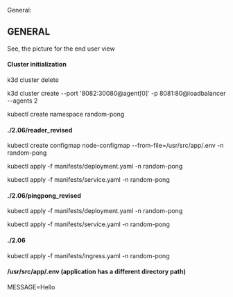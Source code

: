General: 
<h2>GENERAL</h2>

See, the picture for the end user view


<h4>Cluster initialization</h4>

k3d cluster delete

k3d cluster create --port '8082:30080@agent[0]' -p 8081:80@loadbalancer --agents 2

kubectl create namespace random-pong


<h4>./2.06/reader_revised</h4>

kubectl create configmap node-configmap --from-file=/usr/src/app/.env -n random-pong

kubectl apply -f manifests/deployment.yaml -n random-pong

kubectl apply -f manifests/service.yaml -n random-pong


<h4>./2.06/pingpong_revised</h4>

kubectl apply -f manifests/deployment.yaml -n random-pong

kubectl apply -f manifests/service.yaml -n random-pong


<h4>./2.06</h4>

kubectl apply -f manifests/ingress.yaml -n random-pong


<h4>/usr/src/app/.env  (application has a different directory path)</h4>
MESSAGE=Hello









